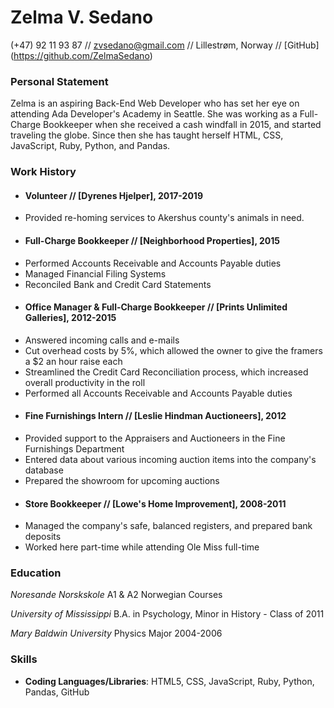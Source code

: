 # Zelma V. Sedano 
(+47) 92 11 93 87 // zvsedano@gmail.com // Lillestrøm, Norway // [GitHub] (https://github.com/ZelmaSedano) 

### Personal Statement 
Zelma is an aspiring Back-End Web Developer who has set her eye on attending Ada Developer's Academy in Seattle.  She was working as a Full-Charge Bookkeeper when she received a cash windfall in 2015, and started traveling the globe.  Since then she has taught herself HTML, CSS, JavaScript, Ruby, Python, and Pandas.

### Work History 
+ #### Volunteer // [Dyrenes Hjelper], 2017-2019
- Provided re-homing services to Akershus county's animals in need.  

+ #### Full-Charge Bookkeeper // [Neighborhood Properties], 2015
- Performed Accounts Receivable and Accounts Payable duties 
- Managed Financial Filing Systems 
- Reconciled Bank and Credit Card Statements  

+ #### Office Manager & Full-Charge Bookkeeper // [Prints Unlimited Galleries], 2012-2015
- Answered incoming calls and e-mails 
- Cut overhead costs by 5%, which allowed the owner to give the framers a $2 an hour raise each 
- Streamlined the Credit Card Reconciliation process, which increased overall productivity in the roll 
- Performed all Accounts Receivable and Accounts Payable duties 

+ #### Fine Furnishings Intern // [Leslie Hindman Auctioneers], 2012
- Provided support to the Appraisers and Auctioneers in the Fine Furnishings Department 
- Entered data about various incoming auction items into the company's database 
- Prepared the showroom for upcoming auctions

+ #### Store Bookkeeper // [Lowe's Home Improvement], 2008-2011 
- Managed the company's safe, balanced registers, and prepared bank deposits 
- Worked here part-time while attending Ole Miss full-time 

### Education 
_Noresande Norskskole_ 
A1 & A2 Norwegian Courses 

_University of Mississippi_ 
B.A. in Psychology, 
Minor in History - 
Class of 2011 

_Mary Baldwin University_ 
Physics Major 
2004-2006

### Skills 
+ __Coding Languages/Libraries__: HTML5, CSS, JavaScript, Ruby, Python, Pandas, GitHub 

